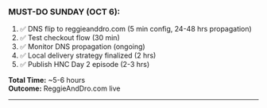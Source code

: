 ### **MUST-DO SUNDAY (OCT 6):**

1. ✅ DNS flip to reggieanddro.com (5 min config, 24-48 hrs propagation)
2. ✅ Test checkout flow (30 min)
3. ✅ Monitor DNS propagation (ongoing)
4. ✅ Local delivery strategy finalized (2 hrs)
5. ✅ Publish HNC Day 2 episode (2-3 hrs)

**Total Time:** ~5-6 hours  
**Outcome:** ReggieAndDro.com live

---
